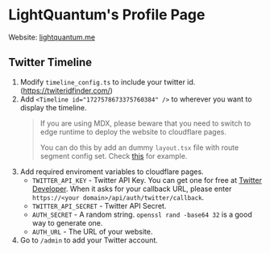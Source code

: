 # LightQuantum's Profile Page

Website: [lightquantum.me](https://lightquantum.me)

## Twitter Timeline

1. Modify `timeline_config.ts` to include your twitter id. (https://twiteridfinder.com/)
2. Add `<Timeline id="1727578673375760384" />` to wherever you want to display the timeline.
   > If you are using MDX, please beware that you need to switch to edge runtime to deploy the website to cloudflare
   pages.
   >
   > You can do this by add an dummy `layout.tsx` file with route segment config set. Check [this](app/(profile)/misc/layout.tsx) for example.
3. Add required enviroment variables to cloudflare pages.
   - `TWITTER_API_KEY` - Twitter API Key. You can get one for free at [Twitter Developer](https://developer.twitter.com/en/portal/dashboard).
      When it asks for your callback URL, please enter `https://<your domain>/api/auth/twitter/callback`.
   - `TWITTER_API_SECRET` - Twitter API Secret.
   - `AUTH_SECRET` - A random string. `openssl rand -base64 32` is a good way to generate one.
   - `AUTH_URL` - The URL of your website.
4. Go to `/admin` to add your Twitter account.